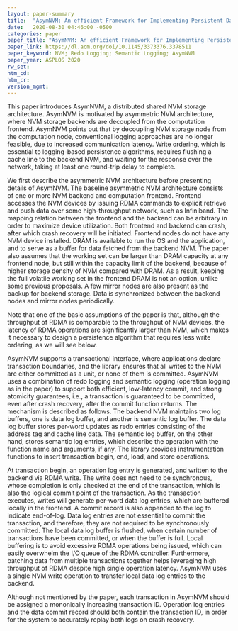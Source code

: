 ```yaml
---
layout: paper-summary
title:  "AsymNVM: An efficient Framework for Implementing Persistent Data Structures on Asymmetric NVM Architecture"
date:   2020-08-30 04:46:00 -0500
categories: paper
paper_title: "AsymNVM: An efficient Framework for Implementing Persistent Data Structures on Asymmetric NVM Architecture"
paper_link: https://dl.acm.org/doi/10.1145/3373376.3378511
paper_keyword: NVM; Redo Logging; Semantic Logging; AsymNVM
paper_year: ASPLOS 2020
rw_set:
htm_cd:
htm_cr:
version_mgmt:
---
```


This paper introduces AsymNVM, a distributed shared NVM storage architecture. AsymNVM is motivated by asymmetric NVM architecture,
where NVM storage backends are decoupled from the computation frontend. AsymNVM points out that by decoupling NVM storage node
from the computation node, conventional logging approaches are no longer feasible, due to increased communication
latency. Write ordering, which is essential to logging-based persistence algorithms, requires flushing a cache line to 
the backend NVM, and waiting for the response over the network, taking at least one round-trip delay to complete.

We first describe the asymmetric NVM architecture before presenting details of AsymNVM. The baseline asymmetric NVM
architecture consists of one or more NVM backend and computation frontend. Frontend accesses the NVM devices by 
issuing RDMA commands to explicit retrieve and push data over some high-throughput network, such as Infiniband.
The mapping relation between the frontend and the backend can be arbitrary in order to maximize device utilization.
Both frontend and backend can crash, after which crash recovery will be initiated.
Frontend nodes do not have any NVM device installed. DRAM is available to run the OS and the application, and to
serve as a buffer for data fetched from the backend NVM.
The paper also assumes that the working set can be larger than DRAM capacity at any frontend node, but still within the
capacity limit of the backend, because of higher storage density of NVM compared with DRAM.
As a result, keeping the full volatile working set in the frontend DRAM is not an option, unlike some previous proposals. 
A few mirror nodes are also present as the backup for backend storage. Data is synchronized between the backend nodes
and mirror nodes periodically.

Note that one of the basic assumptions of the paper is that, although the throughput of RDMA is comparable to the 
throughput of NVM devices, the latency of RDMA operations are significantly larger than NVM, which makes it necessary
to design a persistence algorithm that requires less write ordering, as we will see below.

AsymNVM supports a transactional interface, where applications declare transaction boundaries, and the library ensures
that all writes to the NVM are either committed as a unit, or none of them is committed. 
AsymNVM uses a combination of redo logging and semantic logging (operation logging as in the paper) to support both
efficient, low-latency commit, and strong atomicity guarantees, i.e., a transaction is guaranteed to be committed, even 
after crash recovery, after the commit function returns.
The mechanism is described as follows. The backend NVM maintains two log buffers, one is data log buffer, and another 
is semantic log buffer. The data log buffer stores per-word updates as redo entries consisting of the address tag and
cache line data. The semantic log buffer, on the other hand, stores semantic log entries, which describe the operation
with the function name and arguments, if any. 
The library provides instrumentation functions to insert transaction begin, end, load, and store operations.

At transaction begin, an operation log entry is generated, and written to the backend via RDMA write. The write does
not need to be synchronous, whose completion is only checked at the end of the transaction, which is also the logical
commit point of the transaction. As the transaction executes, writes will generate per-word data log entries, which
are buffered locally in the frontend. A commit record is also appended to the log to indicate end-of-log. 
Data log entries are not essential to commit the transaction, and therefore, they
are not required to be synchronously committed. The local data log buffer is flushed, when certain number of 
transactions have been committed, or when the buffer is full. 
Local buffering is to avoid excessive RDMA operations being issued, which can easily overwhelm the I/O queue of the RDMA
controller. Furthermore, batching data from multiple transactions together helps leveraging high throughput of RDMA
despite high single operation latency.
AsymNVM uses a single NVM write operation to transfer local data log entries to the backend. 

Although not mentioned by the paper, each transaction in AsymNVM should be assigned a mononically increasing transaction
ID. Operation log entries and the data commit record should both contain the transaction ID, in order for the system to
accurately replay both logs on crash recovery.
